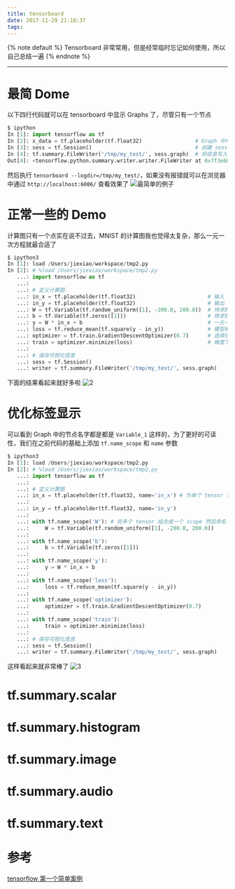```yaml
---
title: tensorboard
date: 2017-11-29 21:18:37
tags:
---
```


<!-- 文章开头都用它了，整齐才好看 -->
{% note default %}
Tensorboard 非常常用，但是经常临时忘记如何使用，所以自己总结一遍
{% endnote %}

<!--more-->

---

# 最简 Dome
以下四行代码就可以在 tensorboard 中显示 Graphs 了，尽管只有一个节点
```python
$ ipython
In [1]: import tensorflow as tf
In [2]: x_data = tf.placeholder(tf.float32)                 # Graph 中唯一的节点
In [3]: sess = tf.Session()                                 # 创建 session
In [4]: tf.summary.FileWriter('/tmp/my_test/', sess.graph)  # 将信息写入指定目录
Out[4]: <tensorflow.python.summary.writer.writer.FileWriter at 0x7f3e60027320>
```
然后执行 ``tensorboard --logdir=/tmp/my_test/``，如果没有报错就可以在浏览器中通过 ``http://localhost:6006/`` 查看效果了
![最简单的例子](/images/Tensorboard/1.png)

# 正常一些的 Demo
计算图只有一个点实在说不过去，MNIST 的计算图我也觉得太复杂，那么一元一次方程就最合适了
```python
$ ipython3
In [1]: load /Users/jiexiao/workspace/tmp2.py
In [2]: # %load /Users/jiexiao/workspace/tmp2.py
   ...: import tensorflow as tf
   ...:
   ...: # 定义计算图
   ...: in_x = tf.placeholder(tf.float32)                       # 输入
   ...: in_y = tf.placeholder(tf.float32)                       # 输出
   ...: W = tf.Variable(tf.random_uniform([1], -200.0, 200.0))  # 待求的斜率
   ...: b = tf.Variable(tf.zeros([1]))                          # 待求的偏置
   ...: y = W * in_x + b                                        # 一元一次方程
   ...: loss = tf.reduce_mean(tf.square(y - in_y))              # 模型根据 in_x 计算出的 y 真实的输出 in_y 的差值
   ...: optimizer = tf.train.GradientDescentOptimizer(0.7)      # 选择优化函数
   ...: train = optimizer.minimize(loss)                        # 梯度下降，使 W 和 b 不断逼近真实值
   ...:
   ...: # 保存可视化信息
   ...: sess = tf.Session()
   ...: writer = tf.summary.FileWriter('/tmp/my_test/', sess.graph)
```
下面的结果看起来就好多啦
![2](/images/Tensorboard/2.png)

# 优化标签显示
可以看到 Graph 中的节点名字都是都是 ``Variable_1`` 这样的，为了更好的可读性，我们在之前代码的基础上添加 ``tf.name_scope`` 和 ``name`` 参数
```python
$ ipython3
In [1]: load /Users/jiexiao/workspace/tmp2.py
In [2]: # %load /Users/jiexiao/workspace/tmp2.py
   ...: import tensorflow as tf
   ...:
   ...: # 定义计算图
   ...: in_x = tf.placeholder(tf.float32, name='in_x') # 为单个 tensor 命名
   ...:
   ...: in_y = tf.placeholder(tf.float32, name='in_y')
   ...:
   ...: with tf.name_scope('W'): # 将多个 tensor 组合成一个 scope 然后命名
   ...:     W = tf.Variable(tf.random_uniform([1], -200.0, 200.0))
   ...:
   ...: with tf.name_scope('b'):
   ...:     b = tf.Variable(tf.zeros([1]))
   ...:
   ...: with tf.name_scope('y'):
   ...:     y = W * in_x + b
   ...:
   ...: with tf.name_scope('loss'):
   ...:     loss = tf.reduce_mean(tf.square(y - in_y))
   ...:
   ...: with tf.name_scope('optimizer'):
   ...:     optimizer = tf.train.GradientDescentOptimizer(0.7)
   ...:
   ...: with tf.name_scope('train'):
   ...:     train = optimizer.minimize(loss)
   ...:
   ...: # 保存可视化信息
   ...: sess = tf.Session()
   ...: writer = tf.summary.FileWriter('/tmp/my_test/', sess.graph)
```
这样看起来就非常棒了
![3](/images/Tensorboard/3.png)

# tf.summary.scalar
# tf.summary.histogram

# tf.summary.image
# tf.summary.audio
# tf.summary.text

# 参考
[tensorflow 第一个简单案例](http://www.jianshu.com/p/d6606d9204c2)
